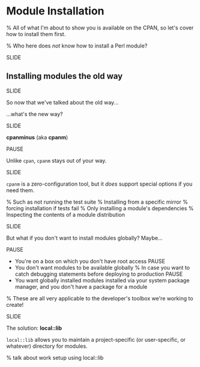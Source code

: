 # Module Installation

% All of what I'm about to show you is available on the CPAN, so let's cover how to install them first.

% Who here does *not* know how to install a Perl module?

SLIDE

## Installing modules the old way

SLIDE

So now that we've talked about the old way...

...what's the new way?

SLIDE

**cpanminus** (aka **cpanm**)

PAUSE

Unlike `cpan`, `cpanm` stays out of your way.

SLIDE

`cpanm` is a zero-configuration tool, but it *does* support special options if you need them.

% Such as not running the test suite
% Installing from a specific mirror
% forcing installation if tests fail
% Only installing a module's dependencies
% Inspecting the contents of a module distribution

SLIDE

But what if you don't want to install modules globally? Maybe...

PAUSE
* You're on a box on which you don't have root access
PAUSE
* You don't want modules to be available globally
% In case you want to catch debugging statements before deploying to production
PAUSE
* You want globally installed modules installed via your system package manager, and you don't have a package for a module

% These are all very applicable to the developer's toolbox we're working to create!

SLIDE

The solution: **local::lib**

`local::lib` allows you to maintain a project-specific (or user-specific, or whatever) directory for modules.

% talk about work setup using local::lib

